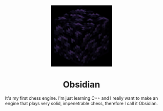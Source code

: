 <div align="center">

<img
  width="200"
  alt="Obsidian Logo"
  src="obsidian.jpg">

# Obsidian
It's my first chess engine. I'm just learning C++ and I really want to make an engine that plays very solid, impenetrable chess, therefore I call it Obsidian. 

</div>
